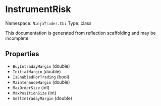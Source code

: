 # InstrumentRisk

Namespace: `NinjaTrader.Cbi`
Type: class

This documentation is generated from reflection scaffolding and may be incomplete.

## Properties
- `BuyIntradayMargin` (double)
- `InitialMargin` (double)
- `IsEnabledForTrading` (bool)
- `MaintenanceMargin` (double)
- `MaxOrderSize` (int)
- `MaxPositionSize` (int)
- `SellIntradayMargin` (double)
